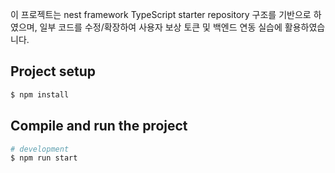 이 프로젝트는 nest framework TypeScript starter repository 구조를 기반으로 하였으며, 일부 코드를 수정/확장하여 사용자 보상 토큰 및 백엔드 연동 실습에 활용하였습니다.

## Project setup

```bash
$ npm install
```

## Compile and run the project

```bash
# development
$ npm run start
